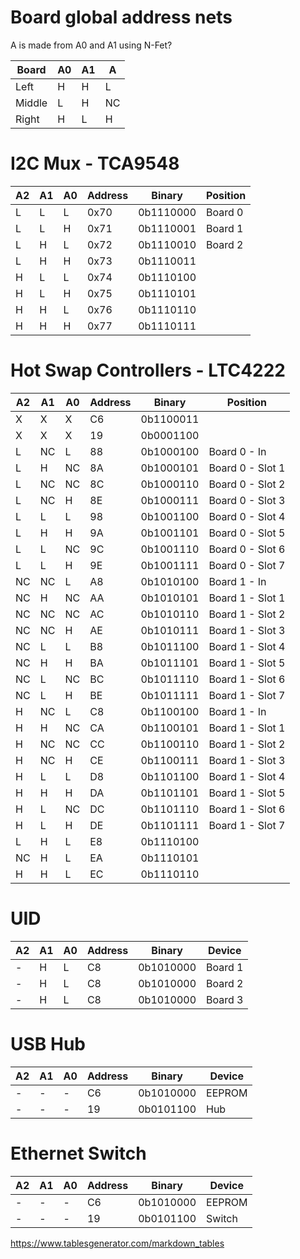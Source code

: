 # Board global address nets

A is made from A0 and A1 using N-Fet?

| Board  | A0 | A1 | A   |
|--------|----|----|-----|
| Left   | H  | H  | L   |
| Middle | L  | H  | NC  |
| Right  | H  | L  | H   |


# I2C Mux - TCA9548

| A2 | A1 | A0 | Address | Binary    | Position         |
|----|----|----|---------|-----------|------------------|
| L  | L  | L  | 0x70    | 0b1110000 | Board 0          |
| L  | L  | H  | 0x71    | 0b1110001 | Board 1          |
| L  | H  | L  | 0x72    | 0b1110010 | Board 2          |
| L  | H  | H  | 0x73    | 0b1110011 |                  |
| H  | L  | L  | 0x74    | 0b1110100 |                  |
| H  | L  | H  | 0x75    | 0b1110101 |                  |
| H  | H  | L  | 0x76    | 0b1110110 |                  |
| H  | H  | H  | 0x77    | 0b1110111 |                  |

# Hot Swap Controllers - LTC4222

| A2 | A1 | A0 | Address | Binary    | Position         |
|----|----|----|---------|-----------|------------------|
| X  | X  | X  | C6      | 0b1100011 |                  |
| X  | X  | X  | 19      | 0b0001100 |                  |
| L  | NC | L  | 88      | 0b1000100 | Board 0 - In     |
| L  | H  | NC | 8A      | 0b1000101 | Board 0 - Slot 1 |
| L  | NC | NC | 8C      | 0b1000110 | Board 0 - Slot 2 |
| L  | NC | H  | 8E      | 0b1000111 | Board 0 - Slot 3 |
| L  | L  | L  | 98      | 0b1001100 | Board 0 - Slot 4 |
| L  | H  | H  | 9A      | 0b1001101 | Board 0 - Slot 5 |
| L  | L  | NC | 9C      | 0b1001110 | Board 0 - Slot 6 |
| L  | L  | H  | 9E      | 0b1001111 | Board 0 - Slot 7 |
| NC | NC | L  | A8      | 0b1010100 | Board 1 - In     |
| NC | H  | NC | AA      | 0b1010101 | Board 1 - Slot 1 |
| NC | NC | NC | AC      | 0b1010110 | Board 1 - Slot 2 |
| NC | NC | H  | AE      | 0b1010111 | Board 1 - Slot 3 |
| NC | L  | L  | B8      | 0b1011100 | Board 1 - Slot 4 |
| NC | H  | H  | BA      | 0b1011101 | Board 1 - Slot 5 |
| NC | L  | NC | BC      | 0b1011110 | Board 1 - Slot 6 |
| NC | L  | H  | BE      | 0b1011111 | Board 1 - Slot 7 |
| H  | NC | L  | C8      | 0b1100100 | Board 1 - In     |
| H  | H  | NC | CA      | 0b1100101 | Board 1 - Slot 1 |
| H  | NC | NC | CC      | 0b1100110 | Board 1 - Slot 2 |
| H  | NC | H  | CE      | 0b1100111 | Board 1 - Slot 3 |
| H  | L  | L  | D8      | 0b1101100 | Board 1 - Slot 4 |
| H  | H  | H  | DA      | 0b1101101 | Board 1 - Slot 5 |
| H  | L  | NC | DC      | 0b1101110 | Board 1 - Slot 6 |
| H  | L  | H  | DE      | 0b1101111 | Board 1 - Slot 7 |
| L  | H  | L  | E8      | 0b1110100 |                  |
| NC | H  | L  | EA      | 0b1110101 |                  |
| H  | H  | L  | EC      | 0b1110110 |                  |

# UID

| A2 | A1 | A0 | Address | Binary    | Device           |
|----|----|----|---------|-----------|------------------|
| -  | H  | L  | C8      | 0b1010000 | Board 1          |
| -  | H  | L  | C8      | 0b1010000 | Board 2          |
| -  | H  | L  | C8      | 0b1010000 | Board 3          |



# USB Hub

| A2 | A1 | A0 | Address | Binary    | Device           |
|----|----|----|---------|-----------|------------------|
| -  | -  | -  | C6      | 0b1010000 | EEPROM           |
| -  | -  | -  | 19      | 0b0101100 | Hub              |


# Ethernet Switch

| A2 | A1 | A0 | Address | Binary    | Device           |
|----|----|----|---------|-----------|------------------|
| -  | -  | -  | C6      | 0b1010000 | EEPROM           |
| -  | -  | -  | 19      | 0b0101100 | Switch           |

https://www.tablesgenerator.com/markdown_tables